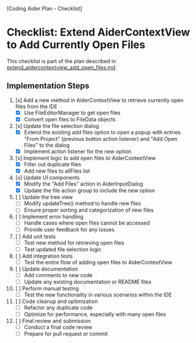 [Coding Aider Plan - Checklist]

# Checklist: Extend AiderContextView to Add Currently Open Files

This checklist is part of the plan described
in [extend_aidercontextview_add_open_files.md](./extend_aidercontextview_add_open_files.md).

## Implementation Steps

1. [x] Add a new method in AiderContextView to retrieve currently open files from the IDE
    - [x] Use FileEditorManager to get open files
    - [x] Convert open files to FileData objects

2. [x] Update the file selection dialog
    - [x] Extend the existing add files option to open a popup with entries "From Project" (previous button action
      listener) and "Add Open Files" to the dialog
    - [x] Implement action listener for the new option

3. [x] Implement logic to add open files to AiderContextView
    - [x] Filter out duplicate files
    - [x] Add new files to allFiles list

4. [x] Update UI components
    - [x] Modify the "Add Files" action in AiderInputDialog
    - [x] Update the file action group to include the new option

5. [ ] Update the tree view
    - [ ] Modify updateTree() method to handle new files
    - [ ] Ensure proper sorting and categorization of new files

6. [ ] Implement error handling
    - [ ] Handle cases where open files cannot be accessed
    - [ ] Provide user feedback for any issues

7. [ ] Add unit tests
    - [ ] Test new method for retrieving open files
    - [ ] Test updated file selection logic

8. [ ] Add integration tests
    - [ ] Test the entire flow of adding open files to AiderContextView

9. [ ] Update documentation
    - [ ] Add comments to new code
    - [ ] Update any existing documentation or README files

10. [ ] Perform manual testing
    - [ ] Test the new functionality in various scenarios within the IDE

11. [ ] Code cleanup and optimization
    - [ ] Refactor any duplicate code
    - [ ] Optimize for performance, especially with many open files

12. [ ] Final review and submission
    - [ ] Conduct a final code review
    - [ ] Prepare for pull request or commit

